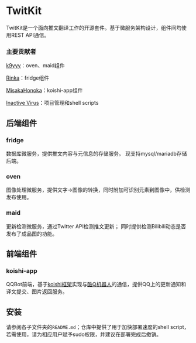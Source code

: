 # TwitKit

TwitKit是一个面向推文翻译工作的开源套件。基于微服务架构设计，组件间均使用REST API通信。

### 主要贡献者

[k9yyy](https://github.com/k9yyy)：oven、maid组件

[Rinka](https://github.com/rinkako)：fridge组件

[MisakaHonoka](https://github.com/y2361547758)：koishi-app组件

[Inactive Virus](https://github.com/inactive-virus)：项目管理和shell scripts

## 后端组件

### fridge

数据库微服务，提供推文内容与元信息的存储服务。
现支持mysql/mariadb存储后端。

### oven

图像处理微服务，提供文字→图像的转换，同时附加可识别元素到图像中，供检测发布使用。

### maid

更新检测微服务，通过Twitter API检测推文更新；
同时提供检测Bilibili动态是否发布了成品图的功能。

## 前端组件

### koishi-app

QQBot前端，基于[koishi框架](https://koishi.js.org)实现与[酷Q机器人](https://cqp.cc/)的通信，提供QQ上的更新通知和译文提交、图片返回服务。

## 安装

请参阅各子文件夹的`README.md`；仓库中提供了用于加快部署速度的shell script，若需使用，请为相应用户赋予sudo权限，并建议在部署完成后撤销。
